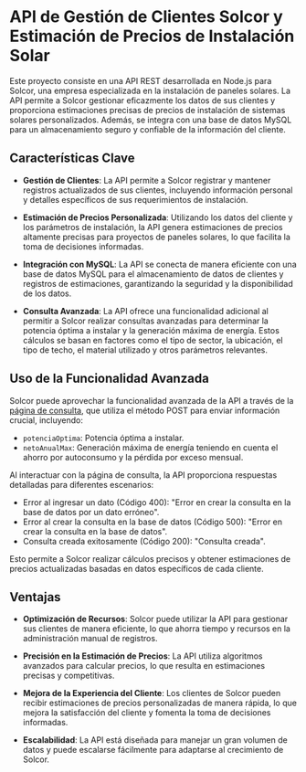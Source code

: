 # API de Gestión de Clientes Solcor y Estimación de Precios de Instalación Solar

Este proyecto consiste en una API REST desarrollada en Node.js para Solcor, una empresa especializada en la instalación de paneles solares. La API permite a Solcor gestionar eficazmente los datos de sus clientes y proporciona estimaciones precisas de precios de instalación de sistemas solares personalizados. Además, se integra con una base de datos MySQL para un almacenamiento seguro y confiable de la información del cliente.

## Características Clave

- **Gestión de Clientes**: La API permite a Solcor registrar y mantener registros actualizados de sus clientes, incluyendo información personal y detalles específicos de sus requerimientos de instalación.

- **Estimación de Precios Personalizada**: Utilizando los datos del cliente y los parámetros de instalación, la API genera estimaciones de precios altamente precisas para proyectos de paneles solares, lo que facilita la toma de decisiones informadas.

- **Integración con MySQL**: La API se conecta de manera eficiente con una base de datos MySQL para el almacenamiento de datos de clientes y registros de estimaciones, garantizando la seguridad y la disponibilidad de los datos.

- **Consulta Avanzada**: La API ofrece una funcionalidad adicional al permitir a Solcor realizar consultas avanzadas para determinar la potencia óptima a instalar y la generación máxima de energía. Estos cálculos se basan en factores como el tipo de sector, la ubicación, el tipo de techo, el material utilizado y otros parámetros relevantes.

## Uso de la Funcionalidad Avanzada

Solcor puede aprovechar la funcionalidad avanzada de la API a través de la [página de consulta](https://paginafinal.com/api/consultar), que utiliza el método POST para enviar información crucial, incluyendo:

- `potenciaOptima`: Potencia óptima a instalar.
- `netoAnualMax`: Generación máxima de energía teniendo en cuenta el ahorro por autoconsumo y la pérdida por exceso mensual.

Al interactuar con la página de consulta, la API proporciona respuestas detalladas para diferentes escenarios:

- Error al ingresar un dato (Código 400): "Error en crear la consulta en la base de datos por un dato erróneo".
- Error al crear la consulta en la base de datos (Código 500): "Error en crear la consulta en la base de datos".
- Consulta creada exitosamente (Código 200): "Consulta creada".

Esto permite a Solcor realizar cálculos precisos y obtener estimaciones de precios actualizadas basadas en datos específicos de cada cliente.

## Ventajas

- **Optimización de Recursos**: Solcor puede utilizar la API para gestionar sus clientes de manera eficiente, lo que ahorra tiempo y recursos en la administración manual de registros.

- **Precisión en la Estimación de Precios**: La API utiliza algoritmos avanzados para calcular precios, lo que resulta en estimaciones precisas y competitivas.

- **Mejora de la Experiencia del Cliente**: Los clientes de Solcor pueden recibir estimaciones de precios personalizadas de manera rápida, lo que mejora la satisfacción del cliente y fomenta la toma de decisiones informadas.

- **Escalabilidad**: La API está diseñada para manejar un gran volumen de datos y puede escalarse fácilmente para adaptarse al crecimiento de Solcor.



